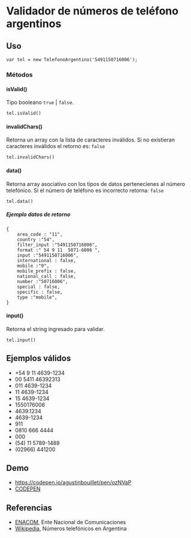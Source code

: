 # Validador de números de teléfono argentinos

## Uso

```
var tel = new TelefonoArgentino('5491150716006');
```
### Métodos
#### isValid()

Tipo booleano `true` | `false`.

```
tel.isValid()
```

#### invalidChars()

Retorna un array con la lista de caracteres inválidos. Si no existieran caracteres inválidos el retorno es: `false`

```
tel.invalidChars()
```

#### data()

Retorna array asociativo con los tipos de datos pertenecienes al número telefónico. Si el número de teléfono es incorrecto retorna: `false`

```
tel.data()
```
##### Ejemplo datos de retorno
```
{
    area_code : "11",
    country :"54",
    filter_input :"5491150716006",
    format :" 54 9 11  5071-6006 ",
    input :"5491150716006",
    international : false,
    mobile :"9",
    mobile_prefix : false,
    national_call : false,
    number :"50716006",
    special : false,
    specific : false,
    type :"mobile",
}
```

#### input()

Retorna el string ingresado para validar.

```
tel.input()
```


## Ejemplos válidos
- +54 9 11 4639-1234
- 00 5411 46392313
- 011 4639-1234
- 11 4639-1234
- 15 4639-1234
- 1550176006
- 4639.1234
- 4639-1234
- 911
- 0810 666 4444
- 000
- (54) 11 5789-1489
- (02966) 441200

## Demo
- https://codepen.io/agustinbouillet/pen/ozNVaP
- [CODEPEN](http://codepen.io)


## Referencias
- [ENACOM](http://www.enacom.gob.ar), Ente Nacional de Comunicaciones
- [Wikipedia](https://es.wikipedia.org/wiki/Números_telefónicos_en_Argentina), Números telefónicos en Argentina
